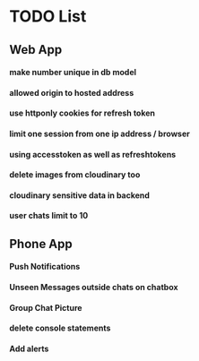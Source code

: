 # TODO List

## Web App

#### make number unique in db model
#### allowed origin to hosted address
#### use httponly cookies for refresh token
#### limit one session from one ip address / browser
#### using accesstoken as well as refreshtokens
#### delete images from cloudinary too
#### cloudinary sensitive data in backend
#### user chats limit to 10

## Phone App

#### Push Notifications
#### Unseen Messages outside chats on chatbox
#### Group Chat Picture
#### delete console statements
#### Add alerts 
